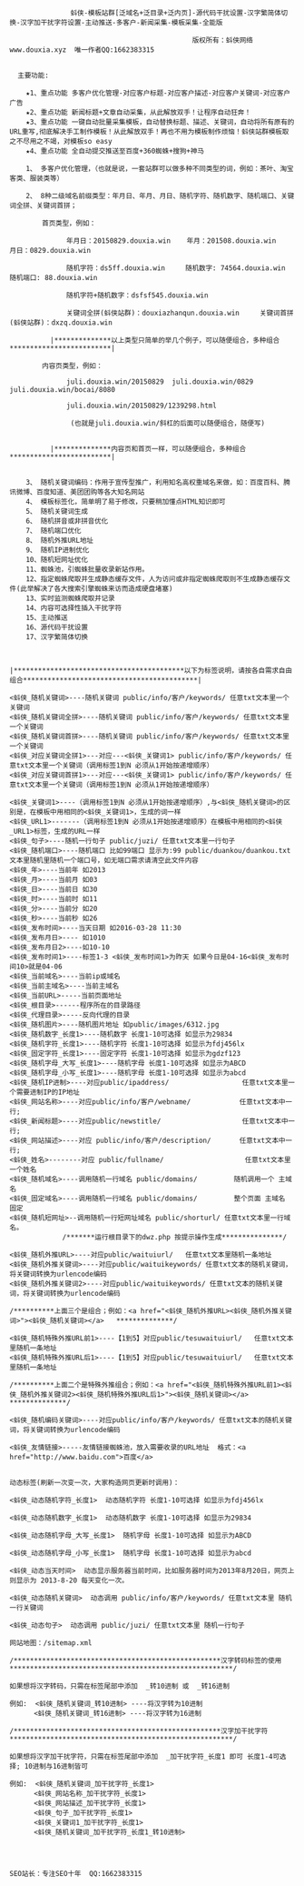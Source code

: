  

                   蚪侠-模板站群[泛域名+泛目录+泛内页]-源代码干扰设置-汉字繁简体切换-汉字加干扰字符设置-主动推送-多客户-新闻采集-模板采集-全能版

                                                 版权所有：蚪侠网络 www.douxia.xyz  唯一作者QQ:1662383315


      主要功能:

        ★1、重点功能 多客户优化管理-对应客户标题-对应客户描述-对应客户关键词-对应客户广告
        ★2、重点功能 新闻标题+文章自动采集，从此解放双手！让程序自动狂奔！
        ★3、重点功能 一键自动批量采集模板，自动替换标题、描述、关键词，自动将所有原有的URL重写,彻底解决手工制作模板！从此解放双手！再也不用为模板制作烦恼！蚪侠站群模板取之不尽用之不竭，对模板so easy
        ★4、重点功能 全自动提交推送至百度+360蜘蛛+搜狗+神马

        1、 多客户优化管理，（也就是说，一套站群可以做多种不同类型的词，例如：茶叶、淘宝客类、服装类等）

        2、 8种二级域名前缀类型：年月日、年月、月日、随机字符、随机数字、随机端口、关键词全拼、关键词首拼；

            首页类型，例如：

                  年月日：20150829.douxia.win    年月：201508.douxia.win    月日：0829.douxia.win

                  随机字符：ds5ff.douxia.win     随机数字: 74564.douxia.win  随机端口: 88.douxia.win
                  
                  随机字符+随机数字：dsfsf545.douxia.win
                 
                  关键词全拼(蚪侠站群)：douxiazhanqun.douxia.win     关键词首拼(蚪侠站群)：dxzq.douxia.win
 
              |**************以上类型只简单的举几个例子，可以随便组合，多种组合*************************|

            内容页类型，例如：
               
                  juli.douxia.win/20150829  juli.douxia.win/0829    juli.douxia.win/bocai/8080

                  juli.douxia.win/20150829/1239298.html
             
                   (也就是juli.douxia.win/斜杠的后面可以随便组合，随便写)


              |**************内容页和首页一样，可以随便组合，多种组合*************************|


        3、 随机关键词编码：作用于宣传型推广，利用知名高权重域名来做，如：百度百科、腾讯微博、百度知道、美团团购等各大知名网站
        4、 模板标签化，简单明了易于修改，只要稍加懂点HTML知识即可
        5、 随机关键词生成
        6、 随机拼音或非拼音优化
        7、 随机端口优化
        8、 随机外推URL地址
        9、 随机IP进制优化
        10、随机短网址优化
        11、蜘蛛池，引蜘蛛批量收录新站作用。
        12、指定蜘蛛爬取并生成静态缓存文件，人为访问或非指定蜘蛛爬取则不生成静态缓存文件(此举解决了各大搜索引擎蜘蛛来访而造成硬盘堵塞)
        13、实时监测蜘蛛爬取并记录 
        14、内容可选择性插入干扰字符
        15、主动推送
        16、源代码干扰设置
        17、汉字繁简体切换



    |******************************************以下为标签说明，请按各自需求自由组合*******************************************|

    <蚪侠_随机关键词>----随机关键词 public/info/客户/keywords/ 任意txt文本里一个关键词
    <蚪侠_随机关键词全拼>----随机关键词 public/info/客户/keywords/ 任意txt文本里一个关键词
    <蚪侠_随机关键词首拼>----随机关键词 public/info/客户/keywords/ 任意txt文本里一个关键词
    <蚪侠_对应关键词全拼1>---对应---<蚪侠_关键词1> public/info/客户/keywords/ 任意txt文本里一个关键词（调用标签1到N 必须从1开始按递增顺序）
    <蚪侠_对应关键词首拼1>---对应---<蚪侠_关键词1> public/info/客户/keywords/ 任意txt文本里一个关键词（调用标签1到N 必须从1开始按递增顺序）

    <蚪侠_关键词1>----（调用标签1到N 必须从1开始按递增顺序）,与<蚪侠_随机关键词>的区别是，在模板中用相同的<蚪侠_关键词1>，生成的词一样    
    <蚪侠_URL1>-------（调用标签1到N 必须从1开始按递增顺序）在模板中用相同的<蚪侠_URL1>标签，生成的URL一样
    <蚪侠_句子>----随机一行句子 public/juzi/ 任意txt文本里一行句子
    <蚪侠_随机端口>----随机端口 比如99端口 显示为:99 public/duankou/duankou.txt文本里随机里随机一个端口号，如无端口需求请清空此文件内容
    <蚪侠_年>----当前年 如2013
    <蚪侠_月>----当前月 如03
    <蚪侠_日>----当前日 如30
    <蚪侠_时>----当前时 如11
    <蚪侠_分>----当前分 如20
    <蚪侠_秒>----当前秒 如26
    <蚪侠_发布时间>----当天日期 如2016-03-28 11:30
    <蚪侠_发布月日>---- 如1010
    <蚪侠_发布月日2>----如10-10
    <蚪侠_发布时间1>----标签1-3 <蚪侠_发布时间1>为昨天 如果今日是04-16<蚪侠_发布时间10>就是04-06
    <蚪侠_当前域名>----当前ip或域名
    <蚪侠_当前主域名>----当前主域名
    <蚪侠_当前URL>-----当前页面地址
    <蚪侠_根目录>------程序所在的目录路径
    <蚪侠_代理目录>-----反向代理的目录
    <蚪侠_随机图片>----随机图片地址 如public/images/6312.jpg
    <蚪侠_随机数字_长度1>----随机数字 长度1-10可选择 如显示为29834
    <蚪侠_随机字符_长度1>----随机字符 长度1-10可选择 如显示为fdj456lx
    <蚪侠_固定字符_长度1>----固定字符 长度1-10可选择 如显示为gdzf123
    <蚪侠_随机字母_大写_长度1>----随机字母 长度1-10可选择 如显示为ABCD
    <蚪侠_随机字母_小写_长度1>----随机字母 长度1-10可选择 如显示为abcd
    <蚪侠_随机IP进制>----对应public/ipaddress/                  任意txt文本里一个需要进制IP的IP地址
    <蚪侠_网站名称>----对应public/info/客户/webname/            任意txt文本中一行;
    <蚪侠_新闻标题>----对应public/newstitle/                    任意txt文本中一行;
    <蚪侠_网站描述>----对应 public/info/客户/description/       任意txt文本中一行;
    <蚪侠_姓名>--------对应 public/fullname/                    任意txt文本里一个姓名
    <蚪侠_随机域名>----调用随机一行域名 public/domains/         随机调用一个 主域名
    <蚪侠_固定域名>----调用随机一行域名 public/domains/         整个页面 主域名 固定
    <蚪侠_随机短网址>--调用随机一行短网址域名 public/shorturl/ 任意txt文本里一行域名。
                 /*******运行根目录下的dwz.php 按提示操作生成***************/

    <蚪侠_随机外推URL>----对应public/waituiurl/   任意txt文本里随机一条地址
    <蚪侠_随机外推关键词>----对应public/waituikeywords/ 任意txt文本的随机关键词，将关键词转换为urlencode编码
    <蚪侠_随机外推关键词2>----对应public/waituikeywords/ 任意txt文本的随机关键词，将关键词转换为urlencode编码

    /**********上面三个是组合；例如：<a href="<蚪侠_随机外推URL><蚪侠_随机外推关键词>"><蚪侠_随机关键词></a>   **************/

    <蚪侠_随机特殊外推URL前1>----【1到5】对应public/tesuwaituiurl/   任意txt文本里随机一条地址
    <蚪侠_随机特殊外推URL后1>----【1到5】对应public/tesuwaituiurl/   任意txt文本里随机一条地址

    /**********上面二个是特殊外推组合；例如：<a href="<蚪侠_随机特殊外推URL前1><蚪侠_随机外推关键词2><蚪侠_随机特殊外推URL后1>"><蚪侠_随机关键词></a>   **************/

    <蚪侠_随机编码关键词>----对应public/info/客户/keywords/ 任意txt文本的随机关键词，将关键词转换为urlencode编码

    <蚪侠_友情链接>-----友情链接蜘蛛池，放入需要收录的URL地址  格式：<a href="http://www.baidu.com">百度</a>


    动态标签(刷新一次变一次，大家构造网页更新时调用)：

    <蚪侠_动态随机字符_长度1>  动态随机字符 长度1-10可选择 如显示为fdj456lx

    <蚪侠_动态随机数字_长度1>  动态随机数字 长度1-10可选择 如显示为29834

    <蚪侠_动态随机字母_大写_长度1>  随机字母 长度1-10可选择 如显示为ABCD

    <蚪侠_动态随机字母_小写_长度1>  随机字母 长度1-10可选择 如显示为abcd

    <蚪侠_动态当天时间>  动态显示服务器当前时间，比如服务器时间为2013年8月20日，网页上则显示为 2013-8-20 每天变化一次。

    <蚪侠_动态随机关键词>  动态调用 public/info/客户/keywords/ 任意txt文本里 随机一行关键词

    <蚪侠_动态句子>  动态调用 public/juzi/ 任意txt文本里 随机一行句子

    网站地图：/sitemap.xml

    /***************************************************汉字转码标签的使用*******************************************************/

    如果想将汉字转码，只需在标签尾部中添加  _转10进制 或  _转16进制

    例如:  <蚪侠_随机关键词_转10进制> ----将汉字转为10进制
          <蚪侠_随机关键词_转16进制> ----将汉字转为16进制

    /***************************************************汉字加干扰字符*******************************************************/

    如果想将汉字加干扰字符，只需在标签尾部中添加  _加干扰字符_长度1 即可 长度1-4可选择; 10进制与16进制皆可

    例如:  <蚪侠_随机关键词_加干扰字符_长度1>
          <蚪侠_网站名称_加干扰字符_长度1>
          <蚪侠_网站描述_加干扰字符_长度1>
          <蚪侠_句子_加干扰字符_长度1>
          <蚪侠_关键词1_加干扰字符_长度1>
          <蚪侠_随机关键词_加干扰字符_长度1_转10进制>




    SEO站长：专注SEO十年  QQ:1662383315
